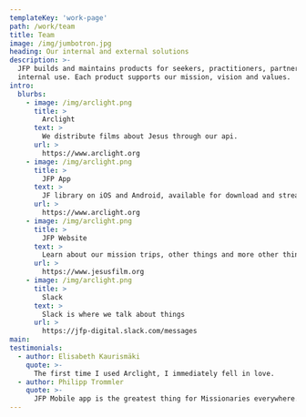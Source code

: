 ```yaml
---
templateKey: 'work-page'
path: /work/team
title: Team
image: /img/jumbotron.jpg
heading: Our internal and external solutions
description: >-
  JFP builds and maintains products for seekers, practitioners, partners, and
  internal use. Each product supports our mission, vision and values.
intro:
  blurbs:
    - image: /img/arclight.png
      title: >
        Arclight
      text: >
        We distribute films about Jesus through our api.
      url: >
        https://www.arclight.org
    - image: /img/arclight.png
      title: >
        JFP App
      text: >
        JF library on iOS and Android, available for download and streaming.
      url: >
        https://www.arclight.org
    - image: /img/arclight.png
      title: >
        JFP Website
      text: >
        Learn about our mission trips, other things and more other things.
      url: >
        https://www.jesusfilm.org
    - image: /img/arclight.png
      title: >
        Slack
      text: >
        Slack is where we talk about things
      url: >
        https://jfp-digital.slack.com/messages
main:
testimonials:
  - author: Elisabeth Kaurismäki
    quote: >-
      The first time I used Arclight, I immediately fell in love.
  - author: Philipp Trommler
    quote: >-
      JFP Mobile app is the greatest thing for Missionaries everywhere. Every tongue, every nation.
---
```

